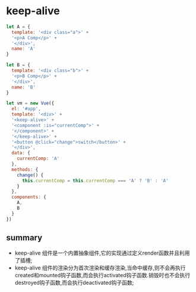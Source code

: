 # keep-alive

```javascript
let A = {
  template: '<div class="a">' +
  '<p>A Comp</p>' +
  '</div>',
  name: 'A'
}

let B = {
  template: '<div class="b">' +
  '<p>B Comp</p>' +
  '</div>',
  name: 'B'
}

let vm = new Vue({
  el: '#app',
  template: '<div>' +
  '<keep-alive>' +
  '<component :is="currentComp">' +
  '</component>' +
  '</keep-alive>' +
  '<button @click="change">switch</button>' +
  '</div>',
  data: {
    currentComp: 'A'
  },
  methods: {
    change() {
      this.currentComp = this.currentComp === 'A' ? 'B' : 'A'
    }
  },
  components: {
    A,
    B
  }
})
```

## summary

- keep-alive 组件是一个内置抽象组件,它的实现通过定义render函数并且利用了插槽;
- keep-alive 组件的渲染分为首次渲染和缓存渲染,当命中缓存,则不会再执行created和mounted钩子函数,而会执行activated钩子函数.销毁时也不会执行destroyed钩子函数,而会执行deactivated钩子函数;

